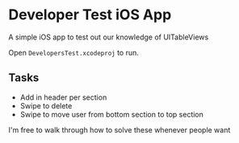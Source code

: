 # Developer Test iOS App

A simple iOS app to test out our knowledge of UITableViews

Open `DevelopersTest.xcodeproj` to run.

## Tasks

- Add in header per section
- Swipe to delete
- Swipe to move user from bottom section to top section

I'm free to walk through how to solve these whenever people want

